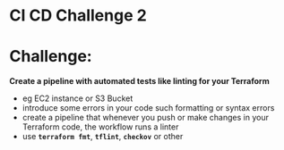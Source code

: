 # **CI CD Challenge 2**


# Challenge:

**Create a pipeline with automated tests like linting for your Terraform**

- eg EC2 instance or S3 Bucket
- introduce some errors in your code such formatting or syntax errors
- create a pipeline that whenever you push or make changes in your Terraform code, the workflow runs a linter
- use **`terraform fmt`**, **`tflint`**, **`checkov`** or other



